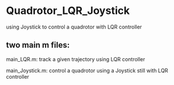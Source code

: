 # Quadrotor_LQR_Joystick
using Joystick to control a quadrotor with LQR controller

## two main m files:

main_LQR.m:  track a given trajectory using LQR controller

main_Joystick.m: control a quadrotor using a Joystick still with LQR controller
